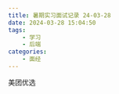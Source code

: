 ```yaml
---
title: 暑期实习面试记录 24-03-28
date: 2024-03-28 15:04:50
tags:
    - 学习
    - 后端
categories:
    - 面经
---
```

美团优选